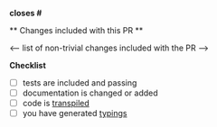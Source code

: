 <!--
Thank you for your pull request. Please provide a description above and review
the requirements below.

Bug fixes and new features should include tests.

Contributors guide: https://github.com/onaio/js-tools#contribution-guidelines
-->

**closes #**

<!-- What issue does this pr close -->

** Changes included with this PR **

<--
list of non-trivial changes included with the PR 
-->


**Checklist**

<!-- Remove items that do not apply. For completed items, change [ ] to [x]. -->

- [ ] tests are included and passing
- [ ] documentation is changed or added
- [ ] code is [transpiled](https://github.com/onaio/js-tools#transpiling-the-package-and-generating-type-definations-for-it)
- [ ] you have generated [typings](https://github.com/onaio/js-tools#transpiling-the-package-and-generating-type-definations-for-it)
